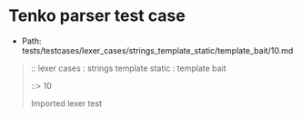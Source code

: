 # Tenko parser test case

- Path: tests/testcases/lexer_cases/strings_template_static/template_bait/10.md

> :: lexer cases : strings template static : template bait
>
> ::> 10
>
> Imported lexer test
>
> <template pure> open curly baiting for template strings

## Input

`````js
` aaa {`
`````

## Output

_Note: the whole output block is auto-generated. Manual changes will be overwritten!_

Below follow outputs in four parsing modes: sloppy mode, strict mode script goal, module goal, web compat mode (always sloppy).

Note that the output parts are auto-generated by the test runner to reflect actual result.

### Sloppy mode

Parsed with script goal and as if the code did not start with strict mode header.

`````
ast: {
  type: 'Program',
  loc:{start:{line:1,column:0},end:{line:1,column:8},source:''},
  body: [
    {
      type: 'ExpressionStatement',
      loc:{start:{line:1,column:0},end:{line:1,column:8},source:''},
      expression: {
        type: 'TemplateLiteral',
        loc:{start:{line:1,column:0},end:{line:1,column:8},source:''},
        expressions: [],
        quasis: [
          {
            type: 'TemplateElement',
            loc:{start:{line:1,column:1},end:{line:1,column:7},source:''},
            tail: true,
            value: { raw: ' aaa {', cooked: ' aaa {' }
          }
        ]
      }
    }
  ]
}

tokens (3x):
       TICK_PURE ASI
`````

### Strict mode

Parsed with script goal but as if it was starting with `"use strict"` at the top.

_Output same as sloppy mode._

### Module goal

Parsed with the module goal.

_Output same as sloppy mode._

### Web compat mode

Parsed in sloppy script mode but with the web compat flag enabled.

_Output same as sloppy mode._

## AST Printer

Printer output different from input [sloppy][annexb:no]:

````js
` aaa {`;
````

Produces same AST
